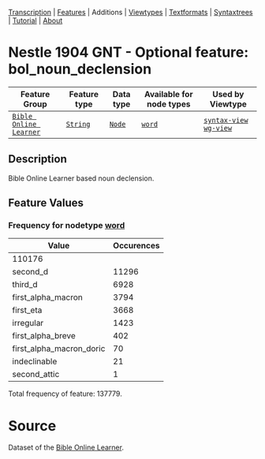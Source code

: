 <a name="start"></a>
<div class="hidden-content"><a href="../transcription.md">Transcription</a> | <a href="README.md#start">Features</a> | Additions | <a href="../viewtypes.md#start">Viewtypes</a> | <a href="../textformats.md#start">Textformats</a> |  <a href="../syntaxtrees.md#start">Syntaxtrees</a> | <a href="../tutorial/README.md#start">Tutorial</a>  | <a href="../about.md#start">About</a></div>

# Nestle 1904 GNT - Optional feature: bol_noun_declension

Feature Group | Feature type |Data type |Available for node types | Used by Viewtype 
---|---|---|---|---
[`Bible Online Learner`](featuresbyfeaturegroup.md#bible-online-learner)|[`String`](featuresbydatatype.md#string)|[`Node`](featuresbynodetype.md#node)| [`word`](featuresbynodetype.md#word) |[`syntax-view`](../syntax-view.md#start) [`wg-view`](../wg-view.md#start) 

## Description
Bible Online Learner based noun declension.
## Feature Values
### Frequency for nodetype [word](featuresbynodetype.md#word)

Value|Occurences
---|---
|110176
second_d|11296
third_d|6928
first_alpha_macron|3794
first_eta|3668
irregular|1423
first_alpha_breve|402
first_alpha_macron_doric|70
indeclinable|21
second_attic|1

Total frequency of feature: 137779.

# Source

Dataset of the [Bible Online Learner](https://learner.bible/).
 
